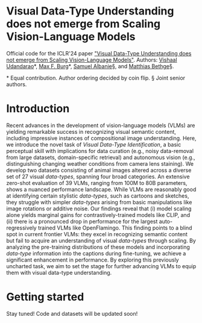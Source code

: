 # Visual Data-Type Understanding does not emerge from Scaling Vision-Language Models

Official code for the ICLR'24 paper ["Visual Data-Type Understanding does not emerge from Scaling Vision-Language Models"](https://arxiv.org/abs/2310.08577). Authors: [Vishaal Udandarao](https://vishaal27.github.io/)\*, [Max F. Burg](https://scholar.google.de/citations?user=-T_5tc0AAAAJ&hl=en)\*, [Samuel Albanie](https://samuelalbanie.com/)§, and [Matthias Bethge](https://bethgelab.org/)§.

\* Equal contribution. Author ordering decided by coin flip.  § Joint senior authors.

# Introduction
Recent advances in the development of vision-language models (VLMs) are yielding remarkable success in recognizing visual semantic content, including impressive instances of compositional image understanding. Here, we introduce the novel task of _Visual Data-Type Identification_, a basic perceptual skill with implications for data curation (e.g., noisy data-removal from large datasets, domain-specific retrieval) and autonomous vision (e.g., distinguishing changing weather conditions from camera lens staining). We develop two datasets consisting of animal images altered across a diverse set of 27 visual _data-types_, spanning four broad categories. An extensive zero-shot evaluation of 39 VLMs, ranging from 100M to 80B parameters, shows a nuanced performance landscape. While VLMs are reasonably good at identifying certain stylistic _data-types_, such as cartoons and sketches, they struggle with simpler _data-types_ arising from basic manipulations like image rotations or additive noise. Our findings reveal that (i) model scaling alone yields marginal gains for contrastively-trained models like CLIP, and (ii) there is a pronounced drop in performance for the largest auto-regressively trained VLMs like OpenFlamingo. This finding points to a blind spot in current frontier VLMs: they excel in recognizing semantic content but fail to acquire an understanding of visual _data-types_ through scaling. By analyzing the pre-training distributions of these models and incorporating _data-type_ information into the captions during fine-tuning, we achieve a significant enhancement in performance. By exploring this previously uncharted task, we aim to set the stage for further advancing VLMs to equip them with visual data-type understanding.

# Getting started
Stay tuned! Code and datasets will be updated soon!
